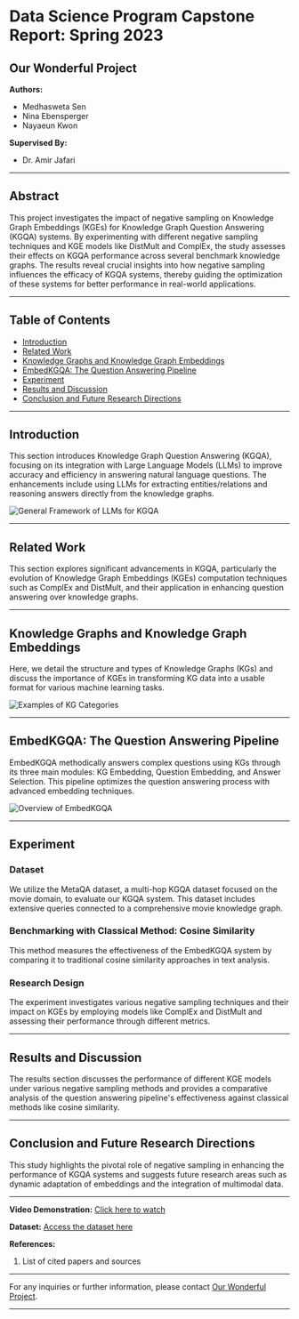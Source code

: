 # Data Science Program Capstone Report: Spring 2023

## Our Wonderful Project

**Authors:**
- Medhasweta Sen 
- Nina Ebensperger
- Nayaeun Kwon

**Supervised By:**
- Dr. Amir Jafari

---

## Abstract

This project investigates the impact of negative sampling on Knowledge Graph Embeddings (KGEs) for Knowledge Graph Question Answering (KGQA) systems. By experimenting with different negative sampling techniques and KGE models like DistMult and ComplEx, the study assesses their effects on KGQA performance across several benchmark knowledge graphs. The results reveal crucial insights into how negative sampling influences the efficacy of KGQA systems, thereby guiding the optimization of these systems for better performance in real-world applications.

---

## Table of Contents

- [Introduction](#introduction)
- [Related Work](#related-work)
- [Knowledge Graphs and Knowledge Graph Embeddings](#knowledge-graphs-and-knowledge-embeddings)
- [EmbedKGQA: The Question Answering Pipeline](#embedkgqa-the-question-answering-pipeline)
- [Experiment](#experiment)
- [Results and Discussion](#results-and-discussion)
- [Conclusion and Future Research Directions](#conclusion-and-future-research-directions)

---

## Introduction

This section introduces Knowledge Graph Question Answering (KGQA), focusing on its integration with Large Language Models (LLMs) to improve accuracy and efficiency in answering natural language questions. The enhancements include using LLMs for extracting entities/relations and reasoning answers directly from the knowledge graphs.

![General Framework of LLMs for KGQA](https://i.imgur.com/example.png)


---

## Related Work

This section explores significant advancements in KGQA, particularly the evolution of Knowledge Graph Embeddings (KGEs) computation techniques such as ComplEx and DistMult, and their application in enhancing question answering over knowledge graphs.

---

## Knowledge Graphs and Knowledge Graph Embeddings

Here, we detail the structure and types of Knowledge Graphs (KGs) and discuss the importance of KGEs in transforming KG data into a usable format for various machine learning tasks.

![Examples of KG Categories](link-to-image)

---

## EmbedKGQA: The Question Answering Pipeline

EmbedKGQA methodically answers complex questions using KGs through its three main modules: KG Embedding, Question Embedding, and Answer Selection. This pipeline optimizes the question answering process with advanced embedding techniques.

![Overview of EmbedKGQA](link-to-image)

---

## Experiment

### Dataset

We utilize the MetaQA dataset, a multi-hop KGQA dataset focused on the movie domain, to evaluate our KGQA system. This dataset includes extensive queries connected to a comprehensive movie knowledge graph.

### Benchmarking with Classical Method: Cosine Similarity

This method measures the effectiveness of the EmbedKGQA system by comparing it to traditional cosine similarity approaches in text analysis.

### Research Design

The experiment investigates various negative sampling techniques and their impact on KGEs by employing models like ComplEx and DistMult and assessing their performance through different metrics.

---

## Results and Discussion

The results section discusses the performance of different KGE models under various negative sampling methods and provides a comparative analysis of the question answering pipeline's effectiveness against classical methods like cosine similarity.

---

## Conclusion and Future Research Directions

This study highlights the pivotal role of negative sampling in enhancing the performance of KGQA systems and suggests future research areas such as dynamic adaptation of embeddings and the integration of multimodal data.

---

**Video Demonstration:** [Click here to watch](link-to-video)

**Dataset:** [Access the dataset here](link-to-dataset)

**References:**
1. List of cited papers and sources

---

For any inquiries or further information, please contact [Our Wonderful Project](mailto:contact@ourwonderfulproject.org).

---
